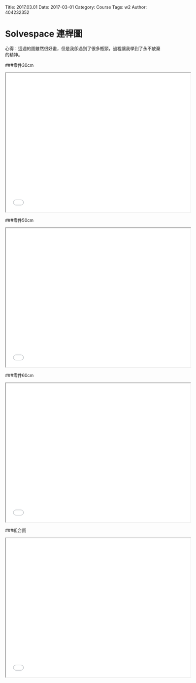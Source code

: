 Title: 2017.03.01
Date: 2017-03-01 
Category: Course
Tags: w2
Author: 404232352

<!-- PELICAN_END_SUMMARY -->
# Solvespace 連桿圖

心得：這週的圖雖然很好畫，但是我卻遇到了很多瓶頸，過程讓我學到了永不放棄的精神。

###零件30cm

<iframe src="./../photo/30連桿.html" width="600" height="450"></iframe>

###零件50cm

<iframe src="./../photo/50連桿.html" width="600" height="450"></iframe>

###零件60cm

<iframe src="./../photo/60連桿.html" width="600" height="450"></iframe>

###組合圖

<iframe src="./../photo/組合圖連桿.html" width="600" height="450"></iframe>

